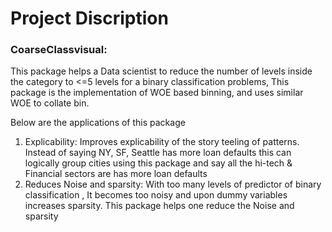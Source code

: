 # Project Discription

### CoarseClassvisual:
This package helps a Data scientist to reduce the number of levels inside the category to <=5 levels for a binary classification problems, 
This package is the implementation of WOE based binning, and uses similar WOE to collate bin.

Below are the applications of this package

1. Explicability: Improves explicability of the story teeling of patterns. 
Instead of saying NY, SF, Seattle has more loan defaults this can logically group cities using this package and say all the hi-tech & Financial sectors are has more loan defaults
2. Reduces Noise and sparsity: With too many levels of predictor of binary classification , It becomes too noisy and upon dummy variables increases sparsity. This package helps
one reduce the Noise and sparsity
